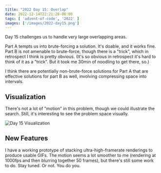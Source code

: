 ```yaml
---
title: "2022 Day 15: Overlap"
date: 2022-12-14T22:21:28-08:00
tags: [ 'advent-of-code', '2022' ]
images: ['/images/2022-day15.png']
---
```

Day 15 challenges us to handle very large overlapping areas.

<!--more-->

Part A tempts us into brute-forcing a solution. It's doable, and it works fine.
Part B is not amenable to brute-force, though there is a "trick", which in
retrospect I think is pretty obvious. (It's so obvious in retrospect it's hard
to think of it as a "trick". But it took me 30min of noodling to get there,
so.)

I think there are potentially non-brute-force solutions for Part A that are
effective solutions for part B as well, involving compressing space into
intervals.

## Visualization

There's not a lot of "motion" in this problem, though we could illustrate the
search. Still, it's interesting to see the problem space visually.

![Day 15 Visualization](/images/2022-day15.png)

## New Features

I have a working prototype of stacking ultra-high-framerate renderings to
produce usable GIFs. The motion seems a lot smoother to me (rendering at
1000fps and then blurring together 50 frames), but there's still some work to
do. Stay tuned. Or not. You do you.
